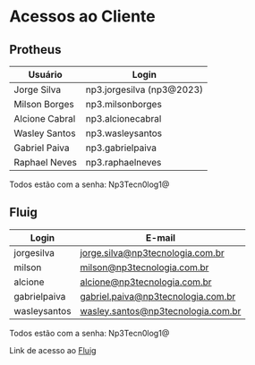 # Acessos ao Cliente

## Protheus

Usuário         | Login
----------------|--------------
Jorge Silva     | np3.jorgesilva (np3@2023)
Milson Borges   | np3.milsonborges
Alcione Cabral  | np3.alcionecabral
Wasley Santos   | np3.wasleysantos
Gabriel Paiva   | np3.gabrielpaiva
Raphael Neves   | np3.raphaelneves

Todos estão com a senha: Np3Tecn0log1@

## Fluig

Login         | E-mail
--------------|---------------------------------------
jorgesilva    |jorge.silva@np3tecnologia.com.br
milson        |milson@np3tecnologia.com.br
alcione       |alcione@np3tecnologia.com.br
gabrielpaiva  |gabriel.paiva@np3tecnologia.com.br
wasleysantos  |wasley.santos@np3tecnologia.com.br

Todos estão com a senha: Np3Tecn0log1@

Link de acesso ao [Fluig](https://rosamaster129518.fluig.cloudtotvs.com.br/portal/home)